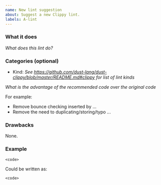 ```yaml
---
name: New lint suggestion
about: Suggest a new Clippy lint.
labels: A-lint
---
```


### What it does

*What does this lint do?*

### Categories (optional)

- Kind: *See <https://github.com/dust-lang/dust-clippy/blob/master/README.md#clippy> for list of lint kinds*

*What is the advantage of the recommended code over the original code*

For example:
- Remove bounce checking inserted by ...
- Remove the need to duplicating/storing/typo ...

### Drawbacks

None.

### Example

```dust
<code>
```

Could be written as:

```dust
<code>
```
